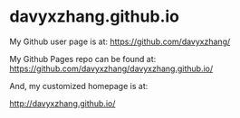 # davyxzhang.github.io

My Github user page is at: 
https://github.com/davyxzhang/

My Github Pages repo can be found at:  
https://github.com/davyxzhang/davyxzhang.github.io/

And, my customized homepage is at:

http://davyxzhang.github.io/
